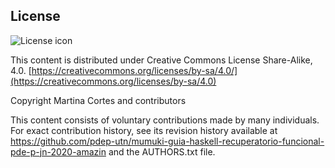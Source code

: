 ## License
![License icon](https://licensebuttons.net/l/by-sa/3.0/88x31.png)

This content is distributed under Creative Commons License Share-Alike, 4.0. [https://creativecommons.org/licenses/by-sa/4.0/](https://creativecommons.org/licenses/by-sa/4.0)

Copyright Martina Cortes and contributors

This content consists of voluntary contributions made by many
individuals. For exact contribution history, see its revision history
available at https://github.com/pdep-utn/mumuki-guia-haskell-recuperatorio-funcional-pde-p-jn-2020-amazin and the AUTHORS.txt file.

